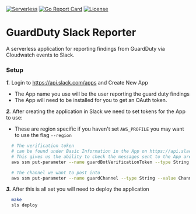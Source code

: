 [![Serverless](http://public.serverless.com/badges/v3.svg)](http://www.serverless.com)
[![Go Report Card](https://goreportcard.com/badge/github.com/whithajess/guardduty-slack-reporter)](https://goreportcard.com/report/github.com/whithajess/guardduty-slack-reporter)
[![License](https://img.shields.io/github/license/whithajess/guardduty-slack-reporter.svg)](LICENSE.md)

# GuardDuty Slack Reporter

A serverless application for reporting findings from GuardDuty via Cloudwatch events to Slack.

### Setup

***1.*** Login to https://api.slack.com/apps and Create New App
   * The App name you use will be the user reporting the guard duty findings
   * The App will need to be installed for you to get an OAuth token.


***2.*** After creating the application in Slack we need to set tokens for the App to use:
   * These are region specific if you haven't set `AWS_PROFILE` you may want to use the flag `--region`
```bash
  # The verification token
  # can be found under Basic Information in the App on https://api.slack.com/apps
  # This gives us the ability to check the messages sent to the App are actually coming from Slack
  aws ssm put-parameter --name guardBotVerificationToken --type String --value SecretToken

  # The channel we want to post into
  aws ssm put-parameter --name guardChannel --type String --value ChannelID
```

***3.*** After this is all set you will need to deploy the application
```bash
  make
  sls deploy
```

